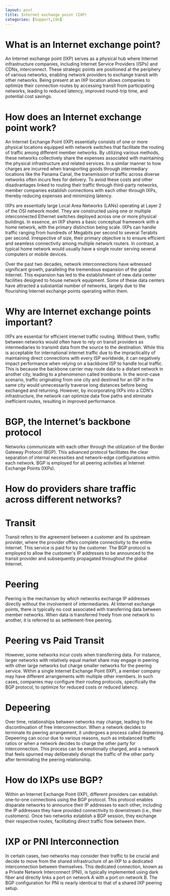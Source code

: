 ```yaml
---
layout: post
title: Internet exchange point (IXP)
categories: [Support,Cdn]
---
```


# What is an Internet exchange point?
An Internet exchange point (IXP) serves as a physical hub where Internet infrastructure companies, including Internet Service Providers (ISPs) and CDNs, interconnect. These strategic points are positioned at the periphery of various networks, enabling network providers to exchange transit with other networks. Being present at an IXP location allows companies to optimize their connection routes by accessing transit from participating networks, leading to reduced latency, improved round-trip time, and potential cost savings.
# How does an Internet exchange point work?
An Internet Exchange Point (IXP) essentially consists of one or more physical locations equipped with network switches that facilitate the routing of traffic among different member networks. By utilizing various methods, these networks collectively share the expenses associated with maintaining the physical infrastructure and related services. In a similar manner to how charges are incurred when transporting goods through intermediary locations like the Panama Canal, the transmission of traffic across diverse networks often incurs fees for delivery. To avoid these costs and other disadvantages linked to routing their traffic through third-party networks, member companies establish connections with each other through IXPs, thereby reducing expenses and minimizing latency.

IXPs are essentially large Local Area Networks (LANs) operating at Layer 2 of the OSI network model. They are constructed using one or multiple interconnected Ethernet switches deployed across one or more physical buildings. In essence, an IXP shares a basic conceptual framework with a home network, with the primary distinction being scale. IXPs can handle traffic ranging from hundreds of Megabits per second to several Terabits per second. Irrespective of size, their primary objective is to ensure efficient and seamless connectivity among multiple network routers. In contrast, a typical home network would usually have a single router serving several computers or mobile devices.

Over the past two decades, network interconnections have witnessed significant growth, paralleling the tremendous expansion of the global Internet. This expansion has led to the establishment of new data center facilities designed to house network equipment. Some of these data centers have attracted a substantial number of networks, largely due to the flourishing Internet exchange points operating within them.

# Why are Internet exchange points important?
IXPs are essential for efficient internet traffic routing. Without them, traffic between networks would often have to rely on transit providers as intermediaries to transmit data from the source to the destination. While this is acceptable for international internet traffic due to the impracticality of maintaining direct connections with every ISP worldwide, it can negatively impact performance when relying on a backbone ISP to handle local traffic. This is because the backbone carrier may route data to a distant network in another city, leading to a phenomenon called trombone. In the worst-case scenario, traffic originating from one city and destined for an ISP in the same city would unnecessarily traverse long distances before being exchanged and returning. However, by incorporating IXPs into a CDN's infrastructure, the network can optimize data flow paths and eliminate inefficient routes, resulting in improved performance.


# BGP, the Internet’s backbone protocol
Networks communicate with each other through the utilization of the Border Gateway Protocol (BGP). This advanced protocol facilitates the clear separation of internal necessities and network-edge configurations within each network. BGP is employed for all peering activities at Internet Exchange Points (IXPs).
# How do providers share traffic across different networks?
# Transit
Transit refers to the agreement between a customer and its upstream provider, where the provider offers complete connectivity to the entire Internet. This service is paid for by the customer. The BGP protocol is employed to allow the customer's IP addresses to be announced to the transit provider and subsequently propagated throughout the global Internet.

# Peering
Peering is the mechanism by which networks exchange IP addresses directly without the involvement of intermediaries. At Internet exchange points, there is typically no cost associated with transferring data between member networks. When data is transferred freely from one network to another, it is referred to as settlement-free peering.

# Peering vs Paid Transit
However, some networks incur costs when transferring data. For instance, larger networks with relatively equal market share may engage in peering with other large networks but charge smaller networks for the peering service. Within a single Internet Exchange Point (IXP), a member company may have different arrangements with multiple other members. In such cases, companies may configure their routing protocols, specifically the BGP protocol, to optimize for reduced costs or reduced latency.

# Depeering
Over time, relationships between networks may change, leading to the discontinuation of free interconnection. When a network decides to terminate its peering arrangement, it undergoes a process called depeering. Depeering can occur due to various reasons, such as imbalanced traffic ratios or when a network decides to charge the other party for interconnection. This process can be emotionally charged, and a network that feels spurned may deliberately disrupt the traffic of the other party after terminating the peering relationship.

# How do IXPs use BGP?
Within an Internet Exchange Point (IXP), different providers can establish one-to-one connections using the BGP protocol. This protocol enables disparate networks to announce their IP addresses to each other, including the IP addresses they have provided connectivity to downstream (i.e., their customers). Once two networks establish a BGP session, they exchange their respective routes, facilitating direct traffic flow between them.

# IXP or PNI Interconnection
In certain cases, two networks may consider their traffic to be crucial and decide to move from the shared infrastructure of an IXP to a dedicated interconnection between themselves. This dedicated connection, known as a Private Network Interconnect (PNI), is typically implemented using dark fiber and directly links a port on network A with a port on network B. The BGP configuration for PNI is nearly identical to that of a shared IXP peering setup.

